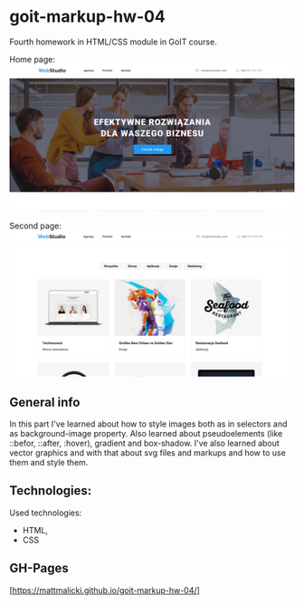 # goit-markup-hw-04

Fourth homework in HTML/CSS module in GoIT course.

Home page:
![Home page][picture1]

Second page:
![Second page][picture2]

## General info

In this part I've learned about how to style images both as in selectors and as background-image property. Also learned about pseudoelements (like ::befor, ::after, :hover), gradient and box-shadow. I've also learned about vector graphics and with that about svg files and markups and how to use them and style them.

## Technologies:

Used technologies:

- HTML,
- CSS

## GH-Pages

[https://mattmalicki.github.io/goit-markup-hw-04/]

[picture1]: .//goit-markup-hw-04_1.png
[picture2]: ./goit-markup-hw-04_2.png

